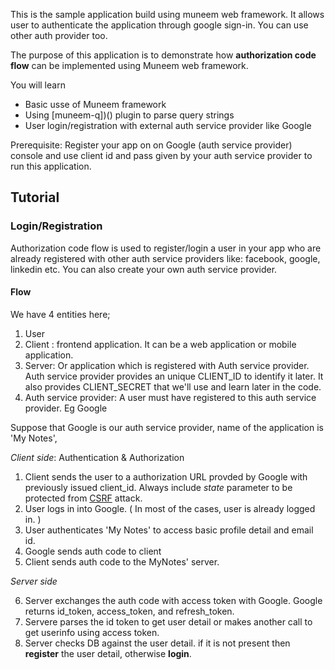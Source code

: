 This is the sample application build using muneem web framework. It allows user to authenticate the application through google sign-in. You can use other auth provider too.

The purpose of this application is to demonstrate how **authorization code flow** can be implemented using Muneem web framework.

You will learn

* Basic usse of Muneem framework
* Using [muneem-q])() plugin to parse query strings
* User login/registration with external auth service provider like Google

Prerequisite: Register your app on on Google (auth service provider) console and use client id and pass given by your auth service provider to run this application.

## Tutorial

### Login/Registration

Authorization code flow is used to register/login a user in your app who are already registered with other auth service providers like: facebook, google, linkedin etc. You can also create your own auth service provider.

#### Flow

We have 4 entities here;

1. User
2. Client : frontend application. It can be a web application or mobile application.
3. Server: Or application which is registered with Auth service provider. Auth service provider provides an unique CLIENT_ID to identify it later. It also provides CLIENT_SECRET that we'll use and learn later in the code.
4. Auth service provider: A user must have registered to this auth service provider. Eg Google

Suppose that Google is our auth service provider, name of the application is 'My Notes', 

*Client side*: Authentication & Authorization

1. Client sends the user to a authorization URL provded by Google with previously issued client_id. Always include *state* parameter to be protected from [CSRF](https://security.stackexchange.com/questions/20187/oauth2-cross-site-request-forgery-and-state-parameter) attack.
2. User logs in into Google. ( In most of the cases, user is already logged in. )
3. User authenticates 'My Notes' to access basic profile detail and email id.
4. Google sends auth code to client
5. Client sends auth code to the MyNotes' server.

*Server side*

6.  Server  exchanges the auth code with access token with Google. Google returns id_token, access_token, and refresh_token.
7. Servere parses the id token to get user detail or makes another call to get userinfo using access token.
8. Server checks DB against the user detail. if it is not present then **register** the user detail, otherwise **login**.

